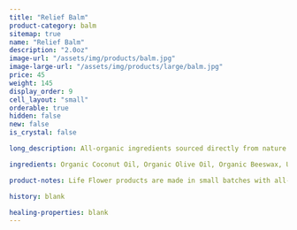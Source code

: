 ```yaml
---
title: "Relief Balm"
product-category: balm
sitemap: true
name: "Relief Balm"
description: "2.0oz"
image-url: "/assets/img/products/balm.jpg"
image-large-url: "/assets/img/products/large/balm.jpg"
price: 45
weight: 145
display_order: 9
cell_layout: "small"
orderable: true
hidden: false
new: false
is_crystal: false

long_description: All-organic ingredients sourced directly from nature to ease aches, pains, burns, and scars. Coconut oil and olive oil work by nourishing the skin while the anti-inflammatory properties of beeswax, shea butter, lavender and eucalyptus essential oils relieve the muscles.

ingredients: Organic Coconut Oil, Organic Olive Oil, Organic Beeswax, Unrefined Pure Cocoa Butter, Unrefined Pure Shea Butter, Organic Sunflower Lecithin, Tapioca Starch, Essential Oils.

product-notes: Life Flower products are made in small batches with all-natural and boutique ingredients. Most orders are processed within 3 days of being placed.

history: blank

healing-properties: blank
---
```

